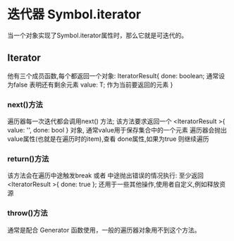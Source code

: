 
# 迭代器 Symbol.iterator 
当一个对象实现了Symbol.iterator属性时，那么它就是可迭代的。

## Iterator 
他有三个成员函数,每个都返回一个对象:
IteratorResult<T>{
    done: boolean;    通常设为false 表明还有剩余元素
    value: T;             作为当前要返回的元素
} 

### next()方法
遍历器每一次迭代都会调用next() 方法;
该方法要求返回一个 <IteratorResult<T> >{ value: '', done: bool } 对象, 通常value用于保存集合中的一个元素
遍历器会抛出 value属性(也就是在遍历时的item),查看 done属性,如果为true 则继续遍历

### return()方法
该方法会在遍历中途触发break 或者 中途抛出错误的情况执行:
至少返回 <IteratorResult<T> >{ done: true };
还用于一些其他操作,使用者自定义,例如释放资源

### throw()方法
通常是配合 Generator 函数使用，一般的遍历器对象用不到这个方法。
